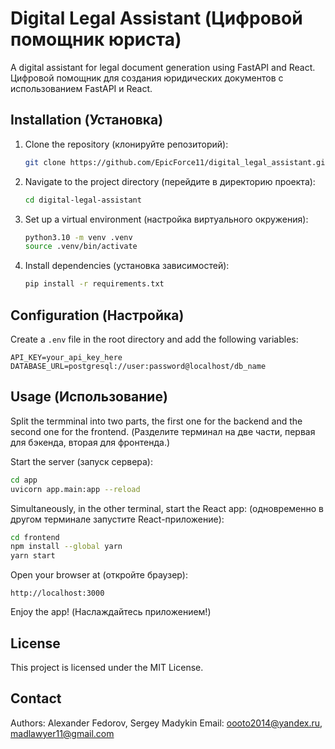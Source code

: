 # Digital Legal Assistant (Цифровой помощник юриста)

A digital assistant for legal document generation using FastAPI and React.
Цифровой помощник для создания юридических документов с использованием FastAPI и React.

## Installation (Установка)

1. Clone the repository (клонируйте репозиторий):
   ```bash
   git clone https://github.com/EpicForce11/digital_legal_assistant.git
   ```
2. Navigate to the project directory (перейдите в директорию проекта):
   ```bash
   cd digital-legal-assistant
   ```
3. Set up a virtual environment (настройка виртуального окружения):
   ```bash
   python3.10 -m venv .venv
   source .venv/bin/activate
   ```
4. Install dependencies (установка зависимостей):
   ```bash
   pip install -r requirements.txt
   ```

## Configuration (Настройка)

Create a `.env` file in the root directory and add the following variables:

```plaintext
API_KEY=your_api_key_here
DATABASE_URL=postgresql://user:password@localhost/db_name
```

## Usage (Использование)

Split the termminal into two parts, the first one for the backend and the second one for the frontend.
(Разделите терминал на две части, первая для бэкенда, вторая для фронтенда.)

Start the server (запуск сервера):
```bash
cd app
uvicorn app.main:app --reload
```

Simultaneously, in the other terminal, start the React app: (одновременно в другом терминале запустите React-приложение):
```bash
cd frontend
npm install --global yarn
yarn start
```

Open your browser at (откройте браузер):
```
http://localhost:3000
```
Enjoy the app! (Наслаждайтесь приложением!)

## License

This project is licensed under the MIT License.

## Contact

Authors: Alexander Fedorov, Sergey Madykin
Email: oooto2014@yandex.ru, madlawyer11@gmail.com  
